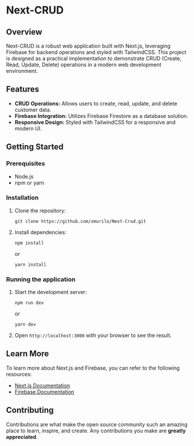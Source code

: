 
# Next-CRUD

## Overview
Next-CRUD is a robust web application built with Next.js, leveraging Firebase for backend operations and styled with TailwindCSS. This project is designed as a practical implementation to demonstrate CRUD (Create, Read, Update, Delete) operations in a modern web development environment.

## Features
- **CRUD Operations:** Allows users to create, read, update, and delete customer data.
- **Firebase Integration:** Utilizes Firebase Firestore as a database solution.
- **Responsive Design:** Styled with TailwindCSS for a responsive and modern UI.

## Getting Started

### Prerequisites
- Node.js
- npm or yarn

### Installation
1. Clone the repository:
   ```
   git clone https://github.com/xmurilo/Next-Crud.git
   ```
2. Install dependencies:
   ```
   npm install
   ```
   or
   ```
   yarn install
   ```

### Running the application
1. Start the development server:
   ```
   npm run dev
   ```
   or
   ```
   yarn dev
   ```
2. Open `http://localhost:3000` with your browser to see the result.

## Learn More
To learn more about Next.js and Firebase, you can refer to the following resources:
- [Next.js Documentation](https://nextjs.org/docs)
- [Firebase Documentation](https://firebase.google.com/docs)

## Contributing
Contributions are what make the open source community such an amazing place to learn, inspire, and create. Any contributions you make are **greatly appreciated**.
